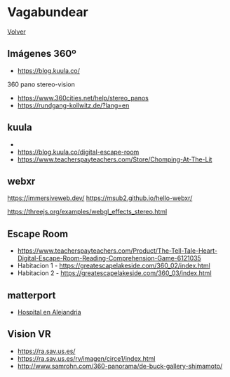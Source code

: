 # Vagabundear

[Volver](./vagabundear.html)

## Imágenes 360º

- https://blog.kuula.co/

360 pano stereo-vision

- https://www.360cities.net/help/stereo_panos
- https://rundgang-kollwitz.de/?lang=en


## kuula
- 
- https://blog.kuula.co/digital-escape-room
- https://www.teacherspayteachers.com/Store/Chomping-At-The-Lit

## webxr
https://immersiveweb.dev/
https://msub2.github.io/hello-webxr/


https://threejs.org/examples/webgl_effects_stereo.html

## Escape Room
- https://www.teacherspayteachers.com/Product/The-Tell-Tale-Heart-Digital-Escape-Room-Reading-Comprehension-Game-6121035
- Habitacion 1 - https://greatescapelakeside.com/360_02/index.html
- Habitacion 2 - https://greatescapelakeside.com/360_03/index.html

## matterport
- [Hospital en Alejandria](https://my.matterport.com/show/?m=mfRtHjrFKMB&play=1&brand=0)


## Vision VR
- https://ra.sav.us.es/
- https://ra.sav.us.es/rv/imagen/circe1/index.html
- http://www.samrohn.com/360-panorama/de-buck-gallery-shimamoto/

